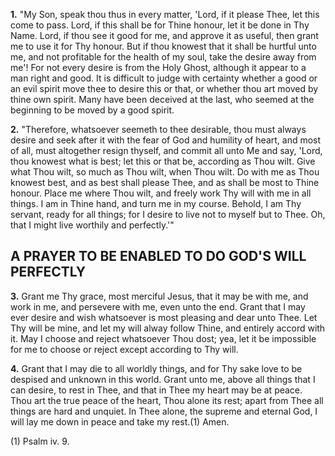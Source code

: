 **1.** "My Son, speak thou thus in every matter, \'Lord, if it please Thee, let this come to pass. Lord, if this shall be for Thine honour, let it be done in Thy Name. Lord, if thou see it good for me, and approve it as useful, then grant me to use it for Thy honour. But if thou knowest that it shall be hurtful unto me, and not profitable for the health of my soul, take the desire away from me\'! For not every desire is from the Holy Ghost, although it appear to a man right and good. It is difficult to judge with certainty whether a good or an evil spirit move thee to desire this or that, or whether thou art moved by thine own spirit. Many have been deceived at the last, who seemed at the beginning to be moved by a good spirit.

**2.** "Therefore, whatsoever seemeth to thee desirable, thou must always desire and seek after it with the fear of God and humility of heart, and most of all, must altogether resign thyself, and commit all unto Me and say, \'Lord, thou knowest what is best; let this or that be, according as Thou wilt. Give what Thou wilt, so much as Thou wilt, when Thou wilt. Do with me as Thou knowest best, and as best shall please Thee, and as shall be most to Thine honour. Place me where Thou wilt, and freely work Thy will with me in all things. I am in Thine hand, and turn me in my course. Behold, I am Thy servant, ready for all things; for I desire to live not to myself but to Thee. Oh, that I might live worthily and perfectly.\'"

## A PRAYER TO BE ENABLED TO DO GOD\'S WILL PERFECTLY 

**3.** Grant me Thy grace, most merciful Jesus, that it may be with me, and work in me, and persevere with me, even unto the end. Grant that I may ever desire and wish whatsoever is most pleasing and dear unto Thee. Let Thy will be mine, and let my will alway follow Thine, and entirely accord with it. May I choose and reject whatsoever Thou dost; yea, let it be impossible for me to choose or reject except according to Thy will.

**4.** Grant that I may die to all worldly things, and for Thy sake love to be despised and unknown in this world. Grant unto me, above all things that I can desire, to rest in Thee, and that in Thee my heart may be at peace. Thou art the true peace of the heart, Thou alone its rest; apart from Thee all things are hard and unquiet. In Thee alone, the supreme and eternal God, I will lay me down in peace and take my rest.(1) Amen.

\(1\) Psalm iv. 9.

